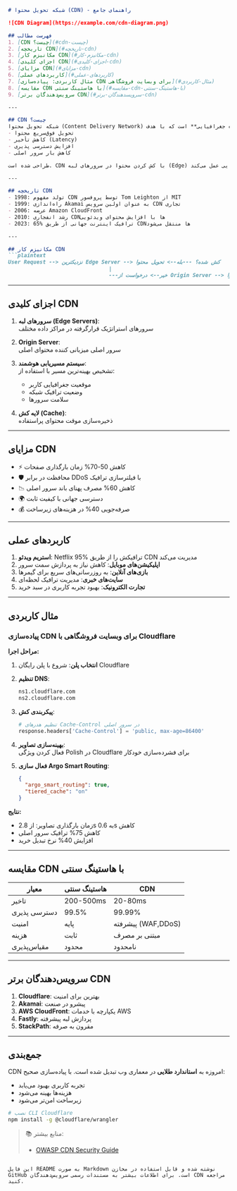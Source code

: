 ```markdown
# شبکه تحویل محتوا (CDN) - راهنمای جامع

![CDN Diagram](https://example.com/cdn-diagram.png)

## فهرست مطالب
1. [CDN چیست؟](#cdn-چیست)
2. [تاریخچه CDN](#تاریخچه-cdn)
3. [مکانیزم کار CDN](#مکانیزم-کار-cdn)
4. [اجزای کلیدی CDN](#اجزای-کلیدی-cdn)
5. [مزایای CDN](#مزایای-cdn)
6. [کاربردهای عملی](#کاربردهای-عملی)
7. [مثال کاربردی: پیاده‌سازی CDN برای وبسایت فروشگاهی](#مثال-کاربردی)
8. [مقایسه CDN با هاستینگ سنتی](#مقایسه-cdn-با-هاستینگ-سنتی)
9. [سرویس‌دهندگان برتر CDN](#سرویسدهندگان-برتر-cdn)

---

## CDN چیست؟
شبکه تحویل محتوا (Content Delivery Network) زیرساختی متشکل از **سرورهای توزیع‌شده جغرافیایی** است که با هدف:
- تحویل فوق‌سریع محتوا
- کاهش تأخیر (Latency)
- افزایش دسترسی پذیری
- کاهش بار سرور اصلی

طراحی شده است. CDN با کش کردن محتوا در سرورهای لبه (Edge) نزدیک به کاربران نهایی عمل می‌کند.

---

## تاریخچه CDN
- 1998: تولد مفهوم CDN توسط پروفسور Tom Leighton از MIT
- 1999: راه‌اندازی Akamai به عنوان اولین سرویس CDN تجاری
- 2006: عرضه Amazon CloudFront
- 2010: رشد انفجاری CDN‌ها با افزایش محتوای ویدئویی
- 2023: 65% ترافیک اینترنت جهانی از طریق CDNها منتقل می‌شود

---

## مکانیزم کار CDN
```plaintext
User Request --> نزدیکترین Edge Server --> کش شده؟ ---بله--> تحویل محتوا
                                |               
                                ---خیر--> درخواست از Origin Server --> کش کردن محتوا
```

---

## اجزای کلیدی CDN
1. **سرورهای لبه (Edge Servers)**:  
   سرورهای استراتژیک قرارگرفته در مراکز داده مختلف

2. **Origin Server**:  
   سرور اصلی میزبانی کننده محتوای اصلی

3. **سیستم مسیریابی هوشمند**:  
   تشخیص بهینه‌ترین مسیر با استفاده از:
   - موقعیت جغرافیایی کاربر
   - وضعیت ترافیک شبکه
   - سلامت سرورها

4. **لایه کش (Cache)**:  
   ذخیره‌سازی موقت محتوای پراستفاده

---

## مزایای CDN
- ⚡ کاهش 50-70% زمان بارگذاری صفحات
- 🛡️ محافظت در برابر DDoS با فیلترسازی ترافیک
- 📉 کاهش 60% مصرف پهنای باند سرور اصلی
- 🌍 دسترسی جهانی با کیفیت ثابت
- 💰 صرفه‌جویی 40% در هزینه‌های زیرساخت

---

## کاربردهای عملی
1. **استریم ویدئو**: Netflix 95% ترافیکش را از طریق CDN مدیریت می‌کند
2. **اپلیکیشن‌های موبایل**: کاهش نیاز به پردازش سمت سرور
3. **بازی‌های آنلاین**: به روزرسانی‌های سریع برای گیمرها
4. **سایت‌های خبری**: مدیریت ترافیک لحظه‌ای
5. **تجارت الکترونیک**: بهبود تجربه کاربری در سبد خرید

---

## مثال کاربردی
### پیاده‌سازی CDN برای وبسایت فروشگاهی با Cloudflare

**مراحل اجرا:**
1. **انتخاب پلن**: شروع با پلن رایگان Cloudflare
2. **تنظیم DNS**:  
   ```bash
   ns1.cloudflare.com
   ns2.cloudflare.com
   ```
3. **پیکربندی کش**:  
   ```python
   # تنظیم هدرهای Cache-Control در سرور اصلی
   response.headers['Cache-Control'] = 'public, max-age=86400'
   ```
4. **بهینه‌سازی تصاویر**:  
   فعال کردن ویژگی Polish در Cloudflare برای فشرده‌سازی خودکار

5. **فعال سازی Argo Smart Routing**:  
   ```json
   {
     "argo_smart_routing": true,
     "tiered_cache": "on"
   }
   ```

**نتایج:**
- زمان بارگذاری تصاویر: از 2.8s به 0.6s کاهش
- کاهش 75% ترافیک سرور اصلی
- افزایش 40% نرخ تبدیل خرید

---

## مقایسه CDN با هاستینگ سنتی
| معیار          | هاستینگ سنتی      | CDN               |
|----------------|-------------------|-------------------|
| تاخیر         | 200-500ms         | 20-80ms           |
| دسترسی پذیری  | 99.5%             | 99.99%            |
| امنیت         | پایه              | پیشرفته (WAF,DDoS)|
| هزینه         | ثابت              | مبتنی بر مصرف     |
| مقیاس‌پذیری   | محدود             | نامحدود           |

---

## سرویس‌دهندگان برتر CDN
1. **Cloudflare**: بهترین برای امنیت
2. **Akamai**: پیشرو در صنعت
3. **AWS CloudFront**: یکپارچه با خدمات AWS
4. **Fastly**: پردازش لبه پیشرفته
5. **StackPath**: مقرون به صرفه

---

## جمع‌بندی
CDN امروزه به **استاندارد طلایی** در معماری وب تبدیل شده است. با پیاده‌سازی صحیح:
- تجربه کاربری بهبود می‌یابد
- هزینه‌ها بهینه می‌شود
- زیرساخت امن‌تر می‌شود

```bash
# نصب CLI Cloudflare
npm install -g @cloudflare/wrangler
```

> 📚 منابع بیشتر:  
> - [OWASP CDN Security Guide](https://cheatsheetseries.owasp.org/index.html)
``` 

این فایل README به صورت Markdown نوشته شده و قابل استفاده در مخازن GitHub است. برای اطلاعات بیشتر به مستندات رسمی سرویس‌دهندگان CDN مراجعه کنید.
